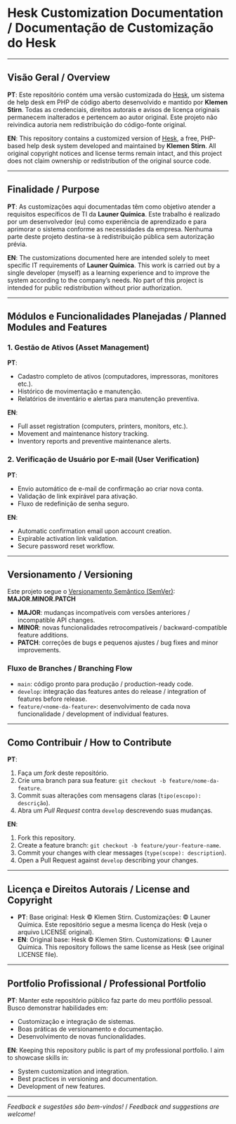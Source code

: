 # Hesk Customization Documentation / Documentação de Customização do Hesk

---

## Visão Geral / Overview

**PT**: Este repositório contém uma versão customizada do [Hesk](https://www.hesk.com/), um sistema de help desk em PHP de código aberto desenvolvido e mantido por **Klemen Stirn**. Todas as credenciais, direitos autorais e avisos de licença originais permanecem inalterados e pertencem ao autor original. Este projeto não reivindica autoria nem redistribuição do código-fonte original.

**EN**: This repository contains a customized version of [Hesk](https://www.hesk.com/), a free, PHP-based help desk system developed and maintained by **Klemen Stirn**. All original copyright notices and license terms remain intact, and this project does not claim ownership or redistribution of the original source code.

---

## Finalidade / Purpose

**PT**: As customizações aqui documentadas têm como objetivo atender a requisitos específicos de TI da **Launer Química**. Este trabalho é realizado por um desenvolvedor (eu) como experiência de aprendizado e para aprimorar o sistema conforme as necessidades da empresa. Nenhuma parte deste projeto destina-se à redistribuição pública sem autorização prévia.

**EN**: The customizations documented here are intended solely to meet specific IT requirements of **Launer Química**. This work is carried out by a single developer (myself) as a learning experience and to improve the system according to the company’s needs. No part of this project is intended for public redistribution without prior authorization.

---

## Módulos e Funcionalidades Planejadas / Planned Modules and Features

### 1. Gestão de Ativos (Asset Management)

**PT**:
- Cadastro completo de ativos (computadores, impressoras, monitores etc.).
- Histórico de movimentação e manutenção.
- Relatórios de inventário e alertas para manutenção preventiva.

**EN**:
- Full asset registration (computers, printers, monitors, etc.).
- Movement and maintenance history tracking.
- Inventory reports and preventive maintenance alerts.

### 2. Verificação de Usuário por E-mail (User Verification)

**PT**:
- Envio automático de e-mail de confirmação ao criar nova conta.
- Validação de link expirável para ativação.
- Fluxo de redefinição de senha seguro.

**EN**:
- Automatic confirmation email upon account creation.
- Expirable activation link validation.
- Secure password reset workflow.

---

## Versionamento / Versioning

Este projeto segue o [Versionamento Semântico (SemVer)](https://semver.org/): **MAJOR.MINOR.PATCH**

- **MAJOR**: mudanças incompatíveis com versões anteriores / incompatible API changes.
- **MINOR**: novas funcionalidades retrocompatíveis / backward-compatible feature additions.
- **PATCH**: correções de bugs e pequenos ajustes / bug fixes and minor improvements.

### Fluxo de Branches / Branching Flow

- `main`: código pronto para produção / production-ready code.
- `develop`: integração das features antes do release / integration of features before release.
- `feature/<nome-da-feature>`: desenvolvimento de cada nova funcionalidade / development of individual features.

---

## Como Contribuir / How to Contribute

**PT**:
1. Faça um _fork_ deste repositório.
2. Crie uma branch para sua feature: `git checkout -b feature/nome-da-feature`.
3. Commit suas alterações com mensagens claras (`tipo(escopo): descrição`).
4. Abra um _Pull Request_ contra `develop` descrevendo suas mudanças.

**EN**:
1. Fork this repository.
2. Create a feature branch: `git checkout -b feature/your-feature-name`.
3. Commit your changes with clear messages (`type(scope): description`).
4. Open a Pull Request against `develop` describing your changes.

---

## Licença e Direitos Autorais / License and Copyright

- **PT**: Base original: Hesk © Klemen Stirn. Customizações: © Launer Química. Este repositório segue a mesma licença do Hesk (veja o arquivo LICENSE original).
- **EN**: Original base: Hesk © Klemen Stirn. Customizations: © Launer Química. This repository follows the same license as Hesk (see original LICENSE file).

---

## Portfolio Profissional / Professional Portfolio

**PT**: Manter este repositório público faz parte do meu portfólio pessoal. Busco demonstrar habilidades em:
- Customização e integração de sistemas.
- Boas práticas de versionamento e documentação.
- Desenvolvimento de novas funcionalidades.

**EN**: Keeping this repository public is part of my professional portfolio. I aim to showcase skills in:
- System customization and integration.
- Best practices in versioning and documentation.
- Development of new features.


---

*Feedback e sugestões são bem-vindos!* / *Feedback and suggestions are welcome!*

